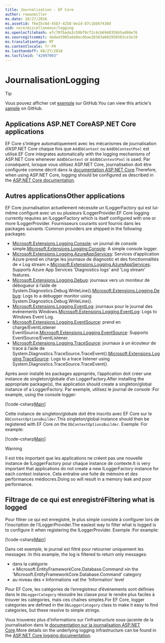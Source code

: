 ```yaml
---
title: Journalisation - EF Core
author: rowanmiller
ms.date: 10/27/2016
ms.assetid: f6e35c6d-45b7-4258-be1d-87c1bb67438d
uid: core/miscellaneous/logging
ms.openlocfilehash: efc78fbada3c59bf9cf2c4cb694835bb5ad60e76
ms.sourcegitcommit: dadee5905ada9ecdbae28363a682950383ce3e10
ms.translationtype: MT
ms.contentlocale: fr-FR
ms.lasthandoff: 08/27/2018
ms.locfileid: "42997003"
---
```

# <a name="logging"></a><span data-ttu-id="b96f3-102">Journalisation</span><span class="sxs-lookup"><span data-stu-id="b96f3-102">Logging</span></span>

> [!TIP]  
> <span data-ttu-id="b96f3-103">Vous pouvez afficher cet [exemple](https://github.com/aspnet/EntityFramework.Docs/tree/master/samples/core/Miscellaneous/Logging) sur GitHub.</span><span class="sxs-lookup"><span data-stu-id="b96f3-103">You can view this article's [sample](https://github.com/aspnet/EntityFramework.Docs/tree/master/samples/core/Miscellaneous/Logging) on GitHub.</span></span>

## <a name="aspnet-core-applications"></a><span data-ttu-id="b96f3-104">Applications ASP.NET Core</span><span class="sxs-lookup"><span data-stu-id="b96f3-104">ASP.NET Core applications</span></span>

<span data-ttu-id="b96f3-105">EF Core s’intègre automatiquement avec les mécanismes de journalisation d’ASP.NET Core chaque fois que `AddDbContext` ou `AddDbContextPool` est utilisé.</span><span class="sxs-lookup"><span data-stu-id="b96f3-105">EF Core integrates automatically with the logging mechanisms of ASP.NET Core whenever `AddDbContext` or `AddDbContextPool` is used.</span></span> <span data-ttu-id="b96f3-106">Par conséquent, lorsque vous utilisez ASP.NET Core, journalisation doit être configurée comme décrit dans la [documentation ASP.NET Core](https://docs.microsoft.com/en-us/aspnet/core/fundamentals/logging?tabs=aspnetcore2x).</span><span class="sxs-lookup"><span data-stu-id="b96f3-106">Therefore, when using ASP.NET Core, logging should be configured as described in the [ASP.NET Core documentation](https://docs.microsoft.com/en-us/aspnet/core/fundamentals/logging?tabs=aspnetcore2x).</span></span>

## <a name="other-applications"></a><span data-ttu-id="b96f3-107">Autres applications</span><span class="sxs-lookup"><span data-stu-id="b96f3-107">Other applications</span></span>

<span data-ttu-id="b96f3-108">EF Core journalisation actuellement nécessite un ILoggerFactory qui est lui-même configuré avec un ou plusieurs ILoggerProvider.</span><span class="sxs-lookup"><span data-stu-id="b96f3-108">EF Core logging currently requires an ILoggerFactory which is itself configured with one or more ILoggerProvider.</span></span> <span data-ttu-id="b96f3-109">Fournisseurs courants sont fournis dans les packages suivants :</span><span class="sxs-lookup"><span data-stu-id="b96f3-109">Common providers are shipped in the following packages:</span></span>

* <span data-ttu-id="b96f3-110">[Microsoft.Extensions.Logging.Console](https://www.nuget.org/packages/Microsoft.Extensions.Logging.Console/): un journal de console simple.</span><span class="sxs-lookup"><span data-stu-id="b96f3-110">[Microsoft.Extensions.Logging.Console](https://www.nuget.org/packages/Microsoft.Extensions.Logging.Console/): A simple console logger.</span></span>
* <span data-ttu-id="b96f3-111">[Microsoft.Extensions.Logging.AzureAppServices](https://www.nuget.org/packages/Microsoft.Extensions.Logging.AzureAppServices/): Services d’application Azure prend en charge les journaux de diagnostic et des fonctionnalités de « Log stream ».</span><span class="sxs-lookup"><span data-stu-id="b96f3-111">[Microsoft.Extensions.Logging.AzureAppServices](https://www.nuget.org/packages/Microsoft.Extensions.Logging.AzureAppServices/): Supports Azure App Services 'Diagnostics logs' and 'Log stream' features.</span></span>
* <span data-ttu-id="b96f3-112">[Microsoft.Extensions.Logging.Debug](https://www.nuget.org/packages/Microsoft.Extensions.Logging.Debug/): journaux vers un moniteur de débogueur à l’aide de System.Diagnostics.Debug.WriteLine().</span><span class="sxs-lookup"><span data-stu-id="b96f3-112">[Microsoft.Extensions.Logging.Debug](https://www.nuget.org/packages/Microsoft.Extensions.Logging.Debug/): Logs to a debugger monitor using System.Diagnostics.Debug.WriteLine().</span></span>
* <span data-ttu-id="b96f3-113">[Microsoft.Extensions.Logging.EventLog](https://www.nuget.org/packages/Microsoft.Extensions.Logging.EventLog/): journaux pour le journal des événements Windows.</span><span class="sxs-lookup"><span data-stu-id="b96f3-113">[Microsoft.Extensions.Logging.EventLog](https://www.nuget.org/packages/Microsoft.Extensions.Logging.EventLog/): Logs to Windows Event Log.</span></span>
* <span data-ttu-id="b96f3-114">[Microsoft.Extensions.Logging.EventSource](https://www.nuget.org/packages/Microsoft.Extensions.Logging.EventSource/): prend en charge/EventListener EventSource.</span><span class="sxs-lookup"><span data-stu-id="b96f3-114">[Microsoft.Extensions.Logging.EventSource](https://www.nuget.org/packages/Microsoft.Extensions.Logging.EventSource/): Supports EventSource/EventListener.</span></span>
* <span data-ttu-id="b96f3-115">[Microsoft.Extensions.Logging.TraceSource](https://www.nuget.org/packages/Microsoft.Extensions.Logging.TraceSource/): journaux à un écouteur de trace à l’aide de System.Diagnostics.TraceSource.TraceEvent().</span><span class="sxs-lookup"><span data-stu-id="b96f3-115">[Microsoft.Extensions.Logging.TraceSource](https://www.nuget.org/packages/Microsoft.Extensions.Logging.TraceSource/): Logs to a trace listener using System.Diagnostics.TraceSource.TraceEvent().</span></span>

<span data-ttu-id="b96f3-116">Après avoir installé les packages appropriés, l’application doit créer une instance de singleton/globale d’un LoggerFactory.</span><span class="sxs-lookup"><span data-stu-id="b96f3-116">After installing the appropriate package(s), the application should create a singleton/global instance of a LoggerFactory.</span></span> <span data-ttu-id="b96f3-117">Par exemple, utilisez le journal de console :</span><span class="sxs-lookup"><span data-stu-id="b96f3-117">For example, using the console logger:</span></span>

[!code-csharp[Main](../../../samples/core/Miscellaneous/Logging/Logging/BloggingContext.cs#DefineLoggerFactory)]

<span data-ttu-id="b96f3-118">Cette instance de singleton/globale doit être inscrits avec EF Core sur le `DbContextOptionsBuilder`.</span><span class="sxs-lookup"><span data-stu-id="b96f3-118">This singleton/global instance should then be registered with EF Core on the `DbContextOptionsBuilder`.</span></span> <span data-ttu-id="b96f3-119">Exemple :</span><span class="sxs-lookup"><span data-stu-id="b96f3-119">For example:</span></span>

[!code-csharp[Main](../../../samples/core/Miscellaneous/Logging/Logging/BloggingContext.cs#RegisterLoggerFactory)]

> [!WARNING]
> <span data-ttu-id="b96f3-120">Il est très important que les applications ne créent pas une nouvelle instance de ILoggerFactory pour chaque instance de contexte.</span><span class="sxs-lookup"><span data-stu-id="b96f3-120">It is very important that applications do not create a new ILoggerFactory instance for each context instance.</span></span> <span data-ttu-id="b96f3-121">Cela entraîne une fuite de mémoire et des performances médiocres.</span><span class="sxs-lookup"><span data-stu-id="b96f3-121">Doing so will result in a memory leak and poor performance.</span></span>

## <a name="filtering-what-is-logged"></a><span data-ttu-id="b96f3-122">Filtrage de ce qui est enregistré</span><span class="sxs-lookup"><span data-stu-id="b96f3-122">Filtering what is logged</span></span>

<span data-ttu-id="b96f3-123">Pour filtrer ce qui est enregistré, le plus simple consiste à configurer lors de l’inscription de l’ILoggerProvider.</span><span class="sxs-lookup"><span data-stu-id="b96f3-123">The easiest way to filter what is logged is to configure it when registering the ILoggerProvider.</span></span> <span data-ttu-id="b96f3-124">Exemple :</span><span class="sxs-lookup"><span data-stu-id="b96f3-124">For example:</span></span>

[!code-csharp[Main](../../../samples/core/Miscellaneous/Logging/Logging/BloggingContextWithFiltering.cs#DefineLoggerFactory)]

<span data-ttu-id="b96f3-125">Dans cet exemple, le journal est filtré pour retourner uniquement les messages :</span><span class="sxs-lookup"><span data-stu-id="b96f3-125">In this example, the log is filtered to return only messages:</span></span>
 * <span data-ttu-id="b96f3-126">dans la catégorie « Microsoft.EntityFrameworkCore.Database.Command »</span><span class="sxs-lookup"><span data-stu-id="b96f3-126">in the 'Microsoft.EntityFrameworkCore.Database.Command' category</span></span>
 * <span data-ttu-id="b96f3-127">au niveau des « Informations »</span><span class="sxs-lookup"><span data-stu-id="b96f3-127">at the 'Information' level</span></span>

<span data-ttu-id="b96f3-128">Pour EF Core, les catégories de l’enregistreur d’événements sont définies dans le `DbLoggerCategory` résoudre les classe pour le rendre plus faciles à trouver les catégories, mais ces chaînes simples.</span><span class="sxs-lookup"><span data-stu-id="b96f3-128">For EF Core, logger categories are defined in the `DbLoggerCategory` class to make it easy to find categories, but these resolve to simple strings.</span></span>

<span data-ttu-id="b96f3-129">Vous trouverez plus d’informations sur l’infrastructure sous-jacente de la journalisation dans le [documentation sur la journalisation ASP.NET Core](https://docs.microsoft.com/en-us/aspnet/core/fundamentals/logging?tabs=aspnetcore2x).</span><span class="sxs-lookup"><span data-stu-id="b96f3-129">More details on the underlying logging infrastructure can be found in the [ASP.NET Core logging documentation](https://docs.microsoft.com/en-us/aspnet/core/fundamentals/logging?tabs=aspnetcore2x).</span></span>
